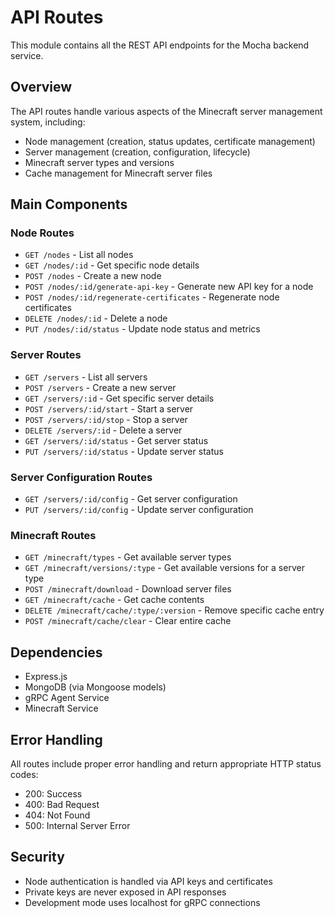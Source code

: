 # API Routes

This module contains all the REST API endpoints for the Mocha backend service.

## Overview

The API routes handle various aspects of the Minecraft server management system, including:
- Node management (creation, status updates, certificate management)
- Server management (creation, configuration, lifecycle)
- Minecraft server types and versions
- Cache management for Minecraft server files

## Main Components

### Node Routes
- `GET /nodes` - List all nodes
- `GET /nodes/:id` - Get specific node details
- `POST /nodes` - Create a new node
- `POST /nodes/:id/generate-api-key` - Generate new API key for a node
- `POST /nodes/:id/regenerate-certificates` - Regenerate node certificates
- `DELETE /nodes/:id` - Delete a node
- `PUT /nodes/:id/status` - Update node status and metrics

### Server Routes
- `GET /servers` - List all servers
- `POST /servers` - Create a new server
- `GET /servers/:id` - Get specific server details
- `POST /servers/:id/start` - Start a server
- `POST /servers/:id/stop` - Stop a server
- `DELETE /servers/:id` - Delete a server
- `GET /servers/:id/status` - Get server status
- `PUT /servers/:id/status` - Update server status

### Server Configuration Routes
- `GET /servers/:id/config` - Get server configuration
- `PUT /servers/:id/config` - Update server configuration

### Minecraft Routes
- `GET /minecraft/types` - Get available server types
- `GET /minecraft/versions/:type` - Get available versions for a server type
- `POST /minecraft/download` - Download server files
- `GET /minecraft/cache` - Get cache contents
- `DELETE /minecraft/cache/:type/:version` - Remove specific cache entry
- `POST /minecraft/cache/clear` - Clear entire cache

## Dependencies
- Express.js
- MongoDB (via Mongoose models)
- gRPC Agent Service
- Minecraft Service

## Error Handling
All routes include proper error handling and return appropriate HTTP status codes:
- 200: Success
- 400: Bad Request
- 404: Not Found
- 500: Internal Server Error

## Security
- Node authentication is handled via API keys and certificates
- Private keys are never exposed in API responses
- Development mode uses localhost for gRPC connections 
